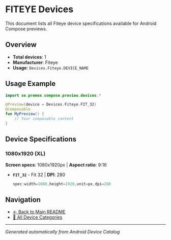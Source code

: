 # FITEYE Devices

This document lists all Fiteye device specifications available for Android Compose previews.

## Overview

- **Total devices**: 1
- **Manufacturer**: Fiteye
- **Usage**: `Devices.Fiteye.DEVICE_NAME`

## Usage Example

```kotlin
import se.premex.compose.preview.devices.*

@Preview(device = Devices.Fiteye.FIT_32)
@Composable
fun MyPreview() {
    // Your composable content
}
```

## Device Specifications

### 1080x1920 (XL)

**Screen specs**: 1080x1920px | **Aspect ratio**: 9:16

- **`FIT_32`** - Fit 32 | **DPI**: 280
  ```kotlin
  spec:width=1080,height=1920,unit=px,dpi=280
  ```

## Navigation

- [← Back to Main README](../../README.md)
- [📱 All Device Categories](../README.md)

---
*Generated automatically from Android Device Catalog*
